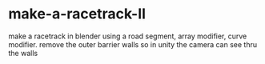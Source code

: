 # make-a-racetrack-II
make a racetrack in blender using a road segment, array modifier, curve modifier. remove the outer barrier walls so in unity the camera can see thru the walls
